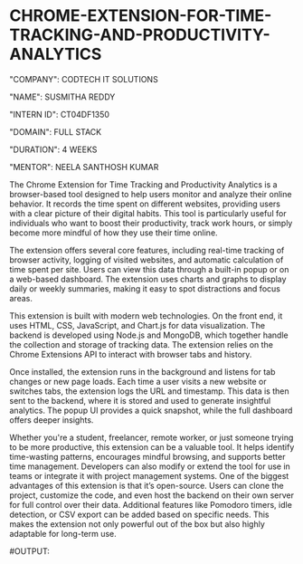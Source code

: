 # CHROME-EXTENSION-FOR-TIME-TRACKING-AND-PRODUCTIVITY-ANALYTICS


"COMPANY": CODTECH IT SOLUTIONS

"NAME": SUSMITHA REDDY

"INTERN ID": CT04DF1350

"DOMAIN": FULL STACK

"DURATION": 4 WEEKS

"MENTOR": NEELA SANTHOSH KUMAR

The Chrome Extension for Time Tracking and Productivity Analytics is a browser-based tool designed to help users monitor and analyze their online behavior. It records the time spent on different websites, providing users with a clear picture of their digital habits. This tool is particularly useful for individuals who want to boost their productivity, track work hours, or simply become more mindful of how they use their time online.

The extension offers several core features, including real-time tracking of browser activity, logging of visited websites, and automatic calculation of time spent per site. Users can view this data through a built-in popup or on a web-based dashboard. The extension uses charts and graphs to display daily or weekly summaries, making it easy to spot distractions and focus areas.

This extension is built with modern web technologies. On the front end, it uses HTML, CSS, JavaScript, and Chart.js for data visualization. The backend is developed using Node.js and MongoDB, which together handle the collection and storage of tracking data. The extension relies on the Chrome Extensions API to interact with browser tabs and history.

Once installed, the extension runs in the background and listens for tab changes or new page loads. Each time a user visits a new website or switches tabs, the extension logs the URL and timestamp. This data is then sent to the backend, where it is stored and used to generate insightful analytics. The popup UI provides a quick snapshot, while the full dashboard offers deeper insights.

Whether you're a student, freelancer, remote worker, or just someone trying to be more productive, this extension can be a valuable tool. It helps identify time-wasting patterns, encourages mindful browsing, and supports better time management. Developers can also modify or extend the tool for use in teams or integrate it with project management systems.
One of the biggest advantages of this extension is that it’s open-source. Users can clone the project, customize the code, and even host the backend on their own server for full control over their data. Additional features like Pomodoro timers, idle detection, or CSV export can be added based on specific needs. This makes the extension not only powerful out of the box but also highly adaptable for long-term use.

#OUTPUT:

